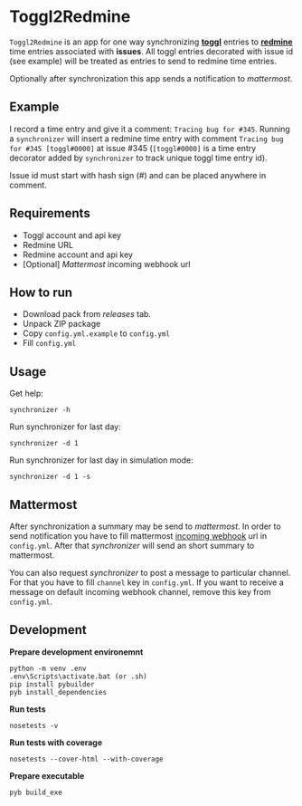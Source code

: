 Toggl2Redmine
===

`Toggl2Redmine` is an app for one way synchronizing **[toggl](toggl.com)** entries to **[redmine](https://www.redmine.org/)** time entries associated with **issues**. All toggl entries decorated with issue id (see example) will be treated as entries to send to redmine time entries.

Optionally after synchronization this app sends a notification to *mattermost*.

Example
---

I record a time entry and give it a comment: `Tracing bug for #345`. Running a `synchronizer` will insert a redmine time entry with comment `Tracing bug for #345 [toggl#0000]` at issue #345 (`[toggl#0000]` is a time entry decorator added by `synchronizer` to track unique toggl time entry id).

Issue id must start with hash sign (*#*) and can be placed anywhere in comment.

Requirements
---

* Toggl account and api key
* Redmine URL
* Redmine account and api key
* [Optional] *Mattermost* incoming webhook url

How to run
---

- Download pack from *releases* tab.
- Unpack ZIP package
- Copy `config.yml.example` to `config.yml`
- Fill `config.yml`

Usage
---

Get help:

```
synchronizer -h
```

Run synchronizer for last day:

```
synchronizer -d 1
```

Run synchronizer for last day in simulation mode:

```
synchronizer -d 1 -s
```

Mattermost
---

After synchronization a summary may be send to *mattermost*. In order to send notification you have to fill mattermost [incoming webhook](https://docs.mattermost.com/developer/webhooks-incoming.html) url in `config.yml`. After that *synchronizer* will send an short summary to mattermost.

You can also request *synchronizer* to post a message to particular channel. For that you have to fill `channel` key in `config.yml`. If you want to receive a message on default incoming webhook channel, remove this key from `config.yml`.

Development
---

**Prepare development environemnt**

```
python -m venv .env
.env\Scripts\activate.bat (or .sh)
pip install pybuilder
pyb install_dependencies
```

**Run tests**

```
nosetests -v
```

**Run tests with coverage**

```
nosetests --cover-html --with-coverage
```

**Prepare executable**

```
pyb build_exe
```
